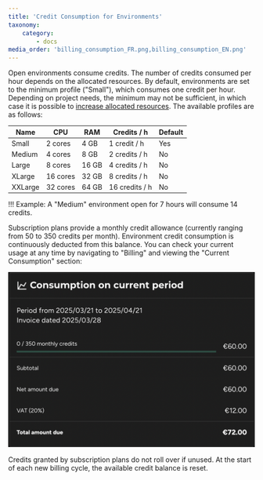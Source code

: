 ```yaml
---
title: 'Credit Consumption for Environments'
taxonomy:
    category:
        - docs
media_order: 'billing_consumption_FR.png,billing_consumption_EN.png'
---
```


Open environments consume credits. The number of credits consumed per hour depends on the allocated resources. By default, environments are set to the minimum profile ("Small"), which consumes one credit per hour. Depending on project needs, the minimum may not be sufficient, in which case it is possible to [increase allocated resources](/project-configuration/resource-allocation). The available profiles are as follows:

| Name    | CPU       | RAM    | Credits / h    | Default |
|---------|----------|--------|---------------|---------|
| Small   | 2 cores  | 4 GB   | 1 credit / h  | Yes     |
| Medium  | 4 cores  | 8 GB   | 2 credits / h | No      |
| Large   | 8 cores  | 16 GB  | 4 credits / h | No      |
| XLarge  | 16 cores | 32 GB  | 8 credits / h | No      |
| XXLarge | 32 cores | 64 GB  | 16 credits / h| No      |

!!! Example: A "Medium" environment open for 7 hours will consume 14 credits.

Subscription plans provide a monthly credit allowance (currently ranging from 50 to 350 credits per month). Environment credit consumption is continuously deducted from this balance. You can check your current usage at any time by navigating to "Billing" and viewing the "Current Consumption" section:

![billing_consumption_EN](billing_consumption_EN.png?style=max-width:25rem;)

Credits granted by subscription plans do not roll over if unused. At the start of each new billing cycle, the available credit balance is reset.